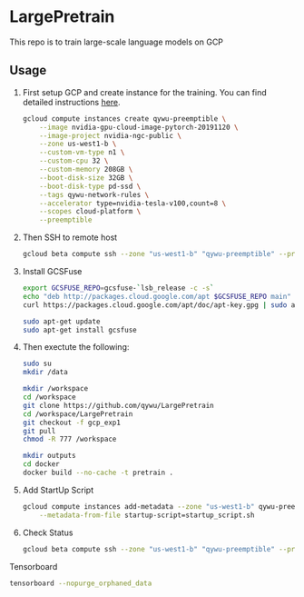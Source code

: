 # LargePretrain

This repo is to train large-scale language models on GCP

## Usage

1. First setup GCP and create instance for the training. You can find detailed instructions [here](https://github.com/qywu/TorchFly/tree/master/examples/GCP%20Preemptible).

    ```bash
    gcloud compute instances create qywu-preemptible \
        --image nvidia-gpu-cloud-image-pytorch-20191120 \
        --image-project nvidia-ngc-public \
        --zone us-west1-b \
        --custom-vm-type n1 \
        --custom-cpu 32 \
        --custom-memory 208GB \
        --boot-disk-size 32GB \
        --boot-disk-type pd-ssd \
        --tags qywu-network-rules \
        --accelerator type=nvidia-tesla-v100,count=8 \
        --scopes cloud-platform \
        --preemptible 
    ```

2. Then SSH to remote host

    ```bash
    gcloud beta compute ssh --zone "us-west1-b" "qywu-preemptible" --project "nlp-compute-project"
    ```

3. Install GCSFuse

    ```bash
    export GCSFUSE_REPO=gcsfuse-`lsb_release -c -s`
    echo "deb http://packages.cloud.google.com/apt $GCSFUSE_REPO main" | sudo tee /etc/apt/sources.list.d/gcsfuse.list
    curl https://packages.cloud.google.com/apt/doc/apt-key.gpg | sudo apt-key add -

    sudo apt-get update
    sudo apt-get install gcsfuse
    ```

4. Then exectute the following:

    ```bash
    sudo su
    mkdir /data

    mkdir /workspace
    cd /workspace
    git clone https://github.com/qywu/LargePretrain
    cd /workspace/LargePretrain
    git checkout -f gcp_exp1
    git pull
    chmod -R 777 /workspace
    
    mkdir outputs
    cd docker
    docker build --no-cache -t pretrain .
    ```

5. Add StartUp Script

    ```bash
    gcloud compute instances add-metadata --zone "us-west1-b" qywu-preemptible \
        --metadata-from-file startup-script=startup_script.sh
    ```

6. Check Status

    ```bash
    gcloud beta compute ssh --zone "us-west1-b" "qywu-preemptible" --project "nlp-compute-project"
    ```
    
Tensorboard
```bash
tensorboard --nopurge_orphaned_data
```
